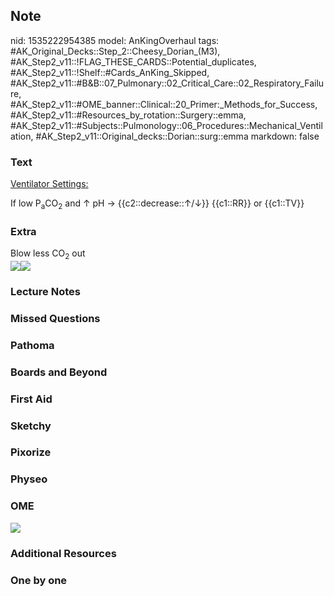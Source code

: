 ## Note
nid: 1535222954385
model: AnKingOverhaul
tags: #AK_Original_Decks::Step_2::Cheesy_Dorian_(M3), #AK_Step2_v11::!FLAG_THESE_CARDS::Potential_duplicates, #AK_Step2_v11::!Shelf::#Cards_AnKing_Skipped, #AK_Step2_v11::#B&B::07_Pulmonary::02_Critical_Care::02_Respiratory_Failure, #AK_Step2_v11::#OME_banner::Clinical::20_Primer:_Methods_for_Success, #AK_Step2_v11::#Resources_by_rotation::Surgery::emma, #AK_Step2_v11::#Subjects::Pulmonology::06_Procedures::Mechanical_Ventilation, #AK_Step2_v11::Original_decks::Dorian::surg::emma
markdown: false

### Text
<u>Ventilator Settings:</u>
<div>
  <div>
    If low P<sub>a</sub>CO<sub>2</sub> and ↑ pH →
    {{c2::decrease::↑/↓}} {{c1::RR}} or {{c1::TV}}
  </div>
</div>

### Extra
<div>
  Blow less CO<sub>2</sub> out
</div><img src="paste-704031039160321.jpg"><img src=
"paste-706204292612097.jpg">

### Lecture Notes


### Missed Questions


### Pathoma


### Boards and Beyond


### First Aid


### Sketchy


### Pixorize


### Physeo


### OME
<div class="ome-widget">
  <a href="https://onlinemeded.org/spa/surgery?ref=anki"><img src=
  "_OME_AnkiFlashcards_Topic_1.png"></a>
</div>

### Additional Resources


### One by one

